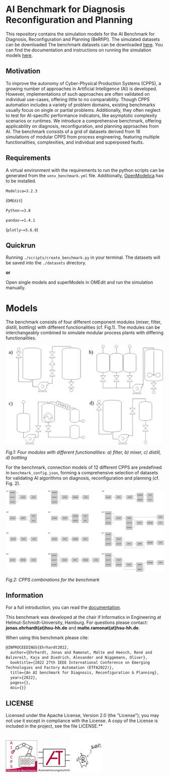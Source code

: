 # AI Benchmark for Diagnosis Reconfiguration and Planning

This repository contains the simulation models for the AI Benchmark for Diagnosis, Reconfiguration and Planning (BeRfiPl).
The simulated datasets can be downloaded The benchmark datasets can be downloaded [here](https://drive.google.com/drive/folders/1YnBZINzUTqHmP_xtuc64yyAbWNFHelY0?usp=sharing). You can find the documentation and instructions on running the simulation models [here](https://j-ehrhardt.github.io/benchmark-for-diagnosis-reconf-planning/docs/general/berfipl_intro.html).

## Motivation 

To improve the autonomy of Cyber-Physical Production Systems (CPPS), a growing number of approaches in Artificial Intelligence (AI) is developed.
However, implementations of such approaches are often validated on individual use-cases, offering little to no comparability. 
Though CPPS automation includes a variety of problem domains, existing benchmarks usually focus on single or partial problems. 
Additionally, they often neglect to test for AI-specific performance indicators, like asymptotic complexity scenarios or runtimes. 
We introduce a comprehensive benchmark, offering applicability on diagnosis, reconfiguration, and planning approaches from AI. 
The benchmark consists of a grid of datasets derived from 16 simulations of modular CPPS from process engineering, featuring multiple functionalities, complexities, and individual and superposed faults.


## Requirements
A virtual environment with the requirements to run the python scripts can be generated from the `venv_benchmark.yml` file. 
Additionally, [OpenModelica](https://openmodelica.org/) has to be installed.

`Modelica=3.2.3`

(`OMEdit`)

`Python~=3.8`

`pandas~=1.4.1`

(`plotly~=5.6.0`)


## Quickrun 

Running `./scripts/create_benchmark.py` in your terminal.
The datasets will be saved into the `./datasets` directory.

**or** 

Open single models and superModels in OMEdit and run the simulation manually.


# Models

The benchmark consists of four different component modules (mixer, filter, distill, bottling) with different functionalities (cf. Fig.1).
The modules can be interchangeably combined to simulate modular process plants with differing functionalities.

<img src="./figures/berfiple_modules.drawio(1).png" alt="modules" width="500"/>

*Fig.1: Four modules with different functionalities: a) filter, b) mixer, c) distill, d) bottling*

For the benchmark, connection models of 12 different CPPS are predefined in `benchmark_config.json`, forming a comprehensive selection of datasets for validating AI algorithms on diagnosis, reconfiguration and planning (cf. Fig. 2).

<img src="./figures/cppsSetups.drawio.png" alt="setups" width="1000"/>

*Fig.2: CPPS combinations for the benchmark*


## Information

For a full introduction, you can read the [documentation](https://j-ehrhardt.github.io/benchmark-for-diagnosis-reconf-planning/docs/general/berfipl_intro.html).

This benchmark was developed at the chair if Informatics in Engineering at Helmut-Schmidt-University, Hamburg. 
For questions please contact: **jonas.ehrhardt(at)hsu-hh.de** and **malte.ramonat(at)hsu-hh.de**.

When using this benchmark please cite: 
```
@INPROCEEDINGS{Ehrhardt2022,
  author={Ehrhardt, Jonas and Ramonat, Malte and Heesch, René and Balzereit, Kaja and Diedrich, Alexander and Niggemann, Oliver},
  booktitle={2022 27th IEEE International Conference on Emerging Technologies and Factory Automation (ETFA2022)}, 
  title={An AI benchmark for Diagnosis, Reconfiguration & Planning}, 
  year={2022},
  pages={},
  doi={}}
```


## LICENSE

Licensed under the Apache License, Version 2.0 (the "License"); you may not use it except in compliance with the License. A copy of the License is included in the project, see the file LICENSE.**


<img src="./figures/IMB.png" alt="logo" width="100"/> <img src="./figures/aut.png" alt="logo" width="100"/> <img src="./figures/BeRfiPl.jpeg" alt="hello" width="100"/>

